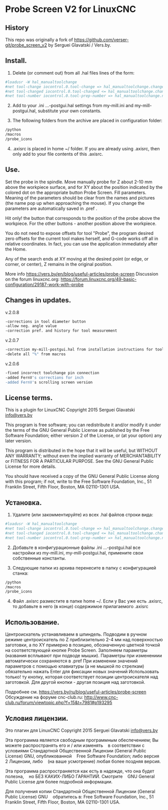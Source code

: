 # Probe Screen V2 for LinuxCNC

History
-------

This repo was originally a fork of https://github.com/verser-git/probe_screen_v2 by Serguei Glavatski / Vers.by.

 Install.
-----------------------------------------------------------------------------
1. Delete (or comment out) from all .hal files lines of the form:
```sh
#loadusr -W hal_manualtoolchange
#net tool-change iocontrol.0.tool-change => hal_manualtoolchange.change
#net tool-changed iocontrol.0.tool-changed <= hal_manualtoolchange.changed
#net tool-number iocontrol.0.tool-prep-number => hal_manualtoolchange.number
```

2. Add to your .ini ...-postgui.hal settings from my-mill.ini and my-mill-postgui.hal, substitute your own constants.

3. The following folders from the archive are placed in configuration folder:
```sh
/python
/macros
/probe_icons
```

4. .axisrc is placed in home ~/ folder.
If you are already using .axisrc, then only add to your file contents of this .axisrc.


Use.
----------------------------------------------------------------------------------
Set the probe in the spindle.
Move manually probe for Z about 2-10 mm above the workpiece surface, 
and for XY about the position indicated by the colored dot on the appropriate button Probe Screen.
Fill parameters. Meaning of the parameters should be clear from the names and pictures (the name pop up when approaching the mouse). If you change the parameters are automatically saved in .pref .

Hit only! the button that corresponds to the position of the probe above the workpiece. For the other buttons - another position above the workpiece.  

You do not need to expose offsets for tool "Probe", the program desired zero offsets for the current tool makes herself, and G-code works off all in relative coordinates. 
In fact, you can use the application immediately after the Home.


Any of the search ends at XY moving at the desired point (or edge, or corner, or center), Z remains in the original position.

More info https://vers.by/en/blog/useful-articles/probe-screen
Discussion on the forum linuxcnc.org: https://forum.linuxcnc.org/49-basic-configuration/29187-work-with-probe

Changes in updates.
----------------------------------------------------------------------------------

v.2.0.8
```sh
-corrections in tool diameter button
-allow neg. angle value
-correction pref. and history for tool measurement
```
v.2.0.7
```sh
-correction my-mill-postgui.hal from installation instructions for tool change
-delete all "%" from macros
```
v.2.0.6
```sh
-fixed incorrect toolchange pin connection
-added FernV's corrections for inch
-added FernV's scrolling screen version
```

 License terms.
-----------------------------------------------------------------------------

   This is a plugin for LinuxCNC
   Copyright 2015 Serguei Glavatski <info@vers.by>

   This program is free software; you can redistribute it and/or modify
   it under the terms of the GNU General Public License as published by
   the Free Software Foundation; either version 2 of the License, or
   (at your option) any later version.

   This program is distributed in the hope that it will be useful,
   but WITHOUT ANY WARRANTY; without even the implied warranty of
   MERCHANTABILITY or FITNESS FOR A PARTICULAR PURPOSE.  See the
   GNU General Public License for more details.

   You should have received a copy of the GNU General Public License
   along with this program; if not, write to the Free Software
   Foundation, Inc., 51 Franklin Street, Fifth Floor, Boston, MA 02110-1301 USA.


 Установка.
-----------------------------------------------------------------------------
1. Удалите (или закомментируйте) из всех  .hal файлов строки вида:
```sh
#loadusr -W hal_manualtoolchange
#net tool-change iocontrol.0.tool-change => hal_manualtoolchange.change
#net tool-changed iocontrol.0.tool-changed <= hal_manualtoolchange.changed
#net tool-number iocontrol.0.tool-prep-number => hal_manualtoolchange.number
```
2. Добавьте в конфигурационные файлы .ini ...-postgui.hal все настройки из my-mill.ini, my-mill-postgui.hal, примените свои собственные константы.

3. Следующие папки из архива перенесите в папку с конфигурацией станка:
```sh
/python
/macros
/probe_icons
```

4. Файл .axisrc разместите в папке home ~/.
Если у Вас уже есть .axisrc, то добавьте в него (в конце) содержимое прилагаемого .axisrc


Использование.
----------------------------------------------------------------------------------
Центроискатель устанавливаем в шпиндель. Подводим в ручном режиме центроискатель по Z приблизительно 2-4 мм над поверхностью заготовки, а по XY примерно в позицию, обозначенную цветной точкой на соответствующей кнопке Probe Screen. Заполняем параметры (названия всплывают при подводе мышки). Параметры при изменениии автоматически сохраняются в .pref
При изменении значений параметров с помощью клавиатуры (а не мышкой по стрелкам) обязательно нажать Enter для фиксации новых значений
Использовать только! ту кнопку, которая соответствует позиции центроискателя над заготовкой. Для другой кнопки - другая позиция над заготовкой.

Подробнее см. https://vers.by/ru/blog/useful-articles/probe-screen
Обсуждение на форуме cnc-club.ru: http://www.cnc-club.ru/forum/viewtopic.php?f=15&t=7981#p193295

 Условия лицензии.
-----------------------------------------------------------------------------

   Это плагин для LinuxCNC
   Copyright 2015 Serguei Glavatski <info@vers.by>

   Эта программа является свободным программным обеспечением; Вы можете распространять его и / или изменять
   в соответствии с условиями Стандартной Общественной Лицензии (General Public License) GNU, опубликованной
   Free Software Foundation; либо версия 2 Лицензии, либо
   (на ваше усмотрение) любая более поздняя версия.

   Эта программа распространяется как есть в надежде, что она будет полезна,
   но БЕЗ КАКИХ-ЛИБО ГАРАНТИЙ. Смотрите
   GNU General Public License для более подробной информации.

   Для получения копии Стандартной Общественной Лицензии (General Public License) GNU
   обратитесь в:  Free Software Foundation, Inc., 51 Franklin Street, Fifth Floor, Boston, MA 02110-1301 USA.
